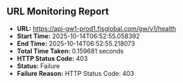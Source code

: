 ## URL Monitoring Report

- **URL:** https://api-gw1-prod1.fisglobal.com/gw/v1/health
- **Start Time:** 2025-10-14T06:52:55.058392
- **End Time:** 2025-10-14T06:52:55.218073
- **Total Time Taken:** 0.159681 seconds
- **HTTP Status Code:** 403
- **Status:** Failure
- **Failure Reason:** HTTP Status Code: 403
